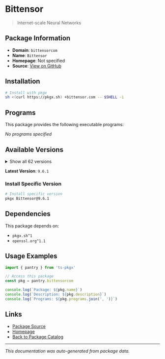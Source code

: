 # Bittensor

> Internet-scale Neural Networks

## Package Information

- **Domain**: `bittensorcom`
- **Name**: `Bittensor`
- **Homepage**: Not specified
- **Source**: [View on GitHub](https://github.com/pkgxdev/pantry/tree/main/projects/bittensor.com/package.yml)

## Installation

```bash
# Install with pkgx
sh <(curl https://pkgx.sh) +bittensor.com -- $SHELL -i
```

## Programs

This package provides the following executable programs:

*No programs specified*

## Available Versions

<details>
<summary>Show all 62 versions</summary>

- `9.6.1`, `9.6.0`, `9.5.0`, `9.4.0`, `9.3.0`
- `9.2.0`, `9.1.0`, `9.0.4`, `9.0.3`, `9.0.2`
- `9.0.1`, `9.0.0`, `8.5.2`, `8.5.1`, `8.5.0`
- `8.4.5`, `8.4.4`, `8.4.3`, `8.4.2`, `8.4.1`
- `8.4.0`, `8.3.1`, `8.3.0`, `8.2.1`, `8.2.0`
- `8.1.1`, `8.1.0`, `8.0.0`, `7.4.0`, `7.3.1`
- `7.3.0`, `7.2.1`, `7.2.0`, `7.1.2`, `7.1.1`
- `7.1.0`, `7.0.2`, `7.0.1`, `7.0.0`, `6.12.4`
- `6.12.3`, `6.12.2`, `6.12.1`, `6.12.0`, `6.11.1`
- `6.11.0`, `6.10.2`, `6.10.1`, `6.10.0`, `6.9.4`
- `6.9.3`, `6.9.2`, `6.9.1`, `6.9.0`, `6.8.2`
- `6.8.1`, `6.8.0`, `6.7.3`, `6.7.2`, `6.7.1`
- `6.7.0`, `6.5.0`

</details>

**Latest Version**: `9.6.1`

### Install Specific Version

```bash
# Install specific version
pkgx Bittensor@9.6.1
```

## Dependencies

This package depends on:

- `pkgx.sh^1`
- `openssl.org^1.1`

## Usage Examples

```typescript
import { pantry } from 'ts-pkgx'

// Access this package
const pkg = pantry.bittensorcom

console.log(`Package: ${pkg.name}`)
console.log(`Description: ${pkg.description}`)
console.log(`Programs: ${pkg.programs.join(', ')}`)
```

## Links

- [Package Source](https://github.com/pkgxdev/pantry/tree/main/projects/bittensor.com/package.yml)
- [Homepage](#)
- [Back to Package Catalog](../package-catalog.md)

---

*This documentation was auto-generated from package data.*
